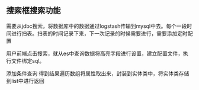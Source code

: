 ## 搜索框搜索功能
需要从jdbc搜索，将数据库中的数据通过logstash传输到mysql中去。每个一段时间进行扫表。扫表的时间记录下来，下一次记录的时候需要进行，需要添加定时配置

用户前端点击搜索，就从es中查询数据将高亮字段进行设置，建立配置文件，执行文件绑定sql。

添加条件查询
得到结果遍历数组将属性取出来，封装到实体类中，将实体类存储到list中进行返回
